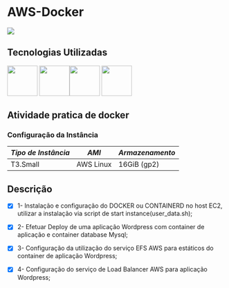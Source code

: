 # AWS-Docker 

<img src="https://img.shields.io/static/v1?label=Release&message=3.0&color=blue&style=for-the-badge"/>

## Tecnologias Utilizadas
<img style="width:70px; height:70px" src="https://cdn.jsdelivr.net/gh/devicons/devicon/icons/docker/docker-original-wordmark.svg" /> <img style="width:70px; height:70px" src="https://cdn.jsdelivr.net/gh/devicons/devicon/icons/amazonwebservices/amazonwebservices-original-wordmark.svg" /><img style="width:70px; height:70px" src="https://cdn.jsdelivr.net/gh/devicons/devicon/icons/wordpress/wordpress-original.svg" /> <img style="width:70px; height:70px" src="https://cdn.jsdelivr.net/gh/devicons/devicon/icons/mysql/mysql-original-wordmark.svg" />
          
          

## Atividade pratica de docker 

 
### Configuração da Instância
*Tipo de Instância* | *AMI* | *Armazenamento* 
---|---|---
T3.Small  | AWS Linux | 16GiB (gp2)

## Descrição 

- [x] 1- Instalação e configuração do DOCKER ou CONTAINERD no host EC2, utilizar a instalação via script de start instance(user_data.sh);         
- [x] 2- Efetuar Deploy de uma aplicação Wordpress com container de aplicação e container database Mysql;
- [x] 3- Configuração da utilização do serviço EFS AWS para estáticos do container de aplicação Wordpress;
- [x] 4- Configuração do serviço de Load Balancer AWS para aplicação Wordpress;
          

